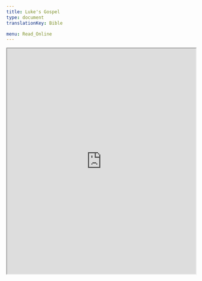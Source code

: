 ```yaml
---
title: Luke's Gospel
type: document
translationKey: Bible

menu: Read_Online
---
```

<html>
<head>
</head>
<body>
<iframe src="https://www.bible.com/en-GB/bible/416/LUK.1.GNBDC" height="600" width="600" style="max-width: 100%;"></iframe>
</body>
</html>